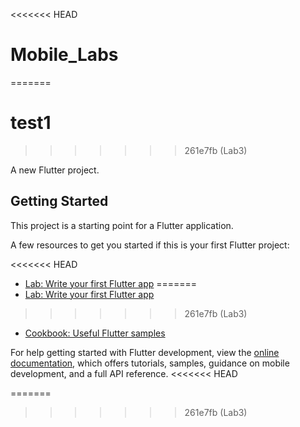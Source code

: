 <<<<<<< HEAD


# Mobile_Labs
=======
# test1
>>>>>>> 261e7fb (Lab3)

A new Flutter project.

## Getting Started

This project is a starting point for a Flutter application.

A few resources to get you started if this is your first Flutter project:

<<<<<<< HEAD
- [Lab: Write your first Flutter app](https://docs.flutter.dev/get-started/code)
=======
- [Lab: Write your first Flutter app](https://docs.flutter.dev/get-started/codelab)
>>>>>>> 261e7fb (Lab3)
- [Cookbook: Useful Flutter samples](https://docs.flutter.dev/cookbook)

For help getting started with Flutter development, view the
[online documentation](https://docs.flutter.dev/), which offers tutorials,
samples, guidance on mobile development, and a full API reference.
<<<<<<< HEAD

=======
>>>>>>> 261e7fb (Lab3)
